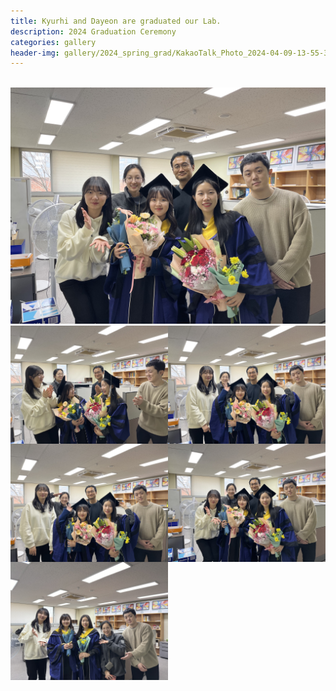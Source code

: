 ```yaml
---
title: Kyurhi and Dayeon are graduated our Lab.
description: 2024 Graduation Ceremony
categories: gallery
header-img: gallery/2024_spring_grad/KakaoTalk_Photo_2024-04-09-13-55-30 015.jpeg
---
```


<!-- ### Kyurhi and Dayeon are graduated our lab. Congratulations! -->
<br>

<!-- ## Event 1 -->

<img src="/gallery/2024_spring_grad/KakaoTalk_Photo_2024-04-09-13-55-30 015.jpeg"/>

<!-- ### Photos -->

<div>
<img src="/gallery/2024_spring_grad/KakaoTalk_Photo_2024-04-09-13-55-30 002.jpeg" style="width:50%; float:left;"/>
<img src="/gallery/2024_spring_grad/KakaoTalk_Photo_2024-04-09-13-55-30 006.jpeg" style="width:50%; float:left;"/>
<img src="/gallery/2024_spring_grad/KakaoTalk_Photo_2024-04-09-13-55-30 010.jpeg" style="width:50%; float:left;"/>
<img src="/gallery/2024_spring_grad/KakaoTalk_Photo_2024-04-09-13-55-30 014.jpeg" style="width:50%; float:left;"/>
<img src="/gallery/2024_spring_grad/KakaoTalk_Photo_2024-04-09-16-22-08.jpeg" style="width:50%; float:left;"/>
</div>